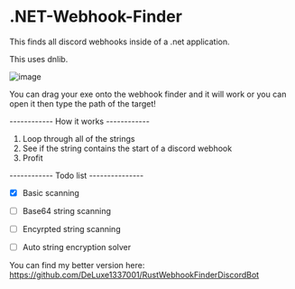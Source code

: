 # .NET-Webhook-Finder
This finds all discord webhooks inside of a .net application.


This uses dnlib.

![image](https://user-images.githubusercontent.com/74394136/131579723-e68ac57a-87ba-42f1-b638-198f0c3789bc.png)

You can drag your exe onto the webhook finder and it will work or you can open it then type the path of the target!


------------ How it works ------------
1. Loop through all of the strings
2. See if the string contains the start of a discord webhook
3. Profit

------------ Todo list ---------------
- [x] Basic scanning
- [ ] Base64 string scanning
- [ ] Encyrpted string scanning
- [ ] Auto string encryption solver 


You can find my better version here: https://github.com/DeLuxe1337001/RustWebhookFinderDiscordBot
